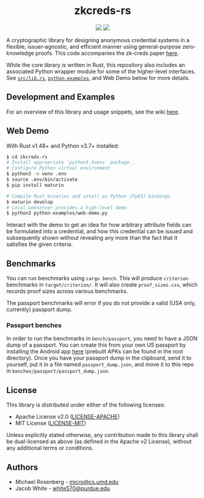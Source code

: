 <h1 align="center">zkcreds-rs</h1>
<p align="center">
    <a href="https://github.com/rozbb/zkcreds-rs/blob/main/LICENSE-APACHE"><img src="https://img.shields.io/badge/license-APACHE-blue.svg"></a>
    <a href="https://github.com/rozbb/zkcreds-rs/blob/main/LICENSE-MIT"><img src="https://img.shields.io/badge/license-MIT-blue.svg"></a>
    <!--<a href="https://deps.rs/repo/github/rozbb/zkcreds-rs"><img src="https://deps.rs/repo/github/rozbb/zkcreds-rs/status.svg"></a>-->
</p>

A cryptographic library for designing anonymous credential systems in a flexible, issuer-agnostic, and efficient manner using general-purpose zero-knowledge proofs. This code accompanies the zk-creds paper [here](https://eprint.iacr.org/2022/878).

While the core library is written in Rust, this repository also includes an associated Python wrapper module for some of the higher-level interfaces. See [`src/lib.rs`](src/lib.rs), [`python-examples`](python-examples), and Web Demo below for more details.

## Development and Examples

For an overview of this library and usage snippets, see the wiki [here](https://github.com/rozbb/zkcreds-rs/wiki).

## Web Demo

With Rust v1.48+ and Python v3.7+ installed:

```bash
$ cd zkcreds-rs
# Install appropriate `python3.Xvenv` package...
# Configure Python virtual environment
$ python3 -m venv .env
$ source .env/bin/activate
$ pip install maturin

# Compile Rust binaries and intall as Python (PyO3) bindings
$ maturin develop
# Local webserver provides a high-level demo
$ python3 python-examples/web-demo.py
```

Interact with the demo to get an idea for how arbitrary attribute fields can be formulated into a credential, and how this credential can be issued and subsequently shown without revealing any more than the fact that it satisfies the given criteria.

## Benchmarks

You can run benchmarks using `cargo bench`. This will produce `criterion` benchmarks in `target/criterion/`. It will also create `proof_sizes.csv`, which records proof sizes across various benchmarks.

The passport benchmarks will error if you do not provide a valid (USA only, currently) passport dump.

### Passport benches

In order to run the benchmarks in `bench/passport`, you need to have a JSON dump of a passport. You can create this from your own US passport by installing the Android app [here](https://github.com/rozbb/passport-reader/) (prebuilt APKs can be found in the root directory). Once you have your passport dump in the clipboard, send it to yourself, put it in a file named `passport_dump.json`, and move it to this repo in `benches/passport/passport_dump.json`.

## License

 This library is distributed under either of the following licenses:
 
 * Apache License v2.0 ([LICENSE-APACHE](LICENSE-APACHE))
 * MIT License ([LICENSE-MIT](LICENSE-MIT))
 
Unless explicitly stated otherwise, any contribution made to this library shall be dual-licensed as above (as defined in the Apache v2 License), without any additional terms or conditions.

## Authors

* Michael Rosenberg - micro@cs.umd.edu
* Jacob White - white570@purdue.edu
